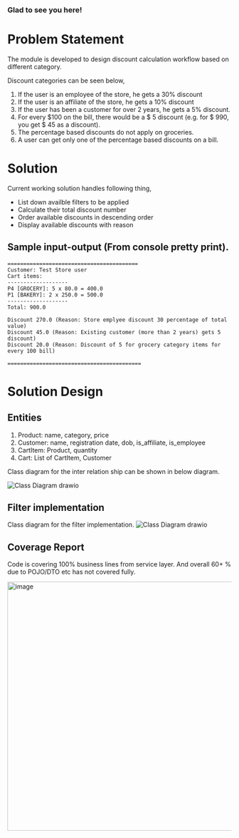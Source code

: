 ### Glad to see you here!  

# Problem Statement
The module is developed to design discount calculation workflow based on different category.

Discount categories can be seen below,
1.	If the user is an employee of the store, he gets a 30% discount
2.	If the user is an affiliate of the store, he gets a 10% discount
3.	If the user has been a customer for over 2 years, he gets a 5% discount.
4.	For every $100 on the bill, there would be a $ 5 discount (e.g. for $ 990, you get $ 45 as a discount).
5.	The percentage based discounts do not apply on groceries.
6.	A user can get only one of the percentage based discounts on a bill.

# Solution

Current working solution handles following thing,
- List down availble filters to be applied
- Calculate their total discount number
- Order available discounts in descending order
- Display available discounts with reason

## Sample input-output (From console pretty print).

```
=========================================
Customer: Test Store user
Cart items: 
-------------------
P4 [GROCERY]: 5 x 80.0 = 400.0
P1 [BAKERY]: 2 x 250.0 = 500.0
-------------------
Total: 900.0

Discount 270.0 (Reason: Store emplyee discount 30 percentage of total value)
Discount 45.0 (Reason: Existing customer (more than 2 years) gets 5 discount)
Discount 20.0 (Reason: Discount of 5 for grocery category items for every 100 bill)

==========================================
```

# Solution Design

## Entities
1. Product: name, category, price
2. Customer: name, registration date, dob, is_affiliate, is_employee
3. CartItem: Product, quantity
4. Cart: List of CartItem, Customer

Class diagram for the inter relation ship can be shown in below diagram.

![Class Diagram drawio](https://github.com/user-attachments/assets/6a4eba4d-812e-4c5c-847b-1f1351266119)


## Filter implementation
Class diagram for the filter implementation.
![Class Diagram drawio](https://github.com/user-attachments/assets/e521a3a4-4a02-4c5d-87e2-4d72aff83d03)


## Coverage Report
Code is covering 100% business lines from service layer. And overall 60+ % due to POJO/DTO etc has not covered fully.

<img width="559" alt="image" src="https://github.com/user-attachments/assets/1c1ec487-d7b1-4916-99d8-9a91337adfa5">
